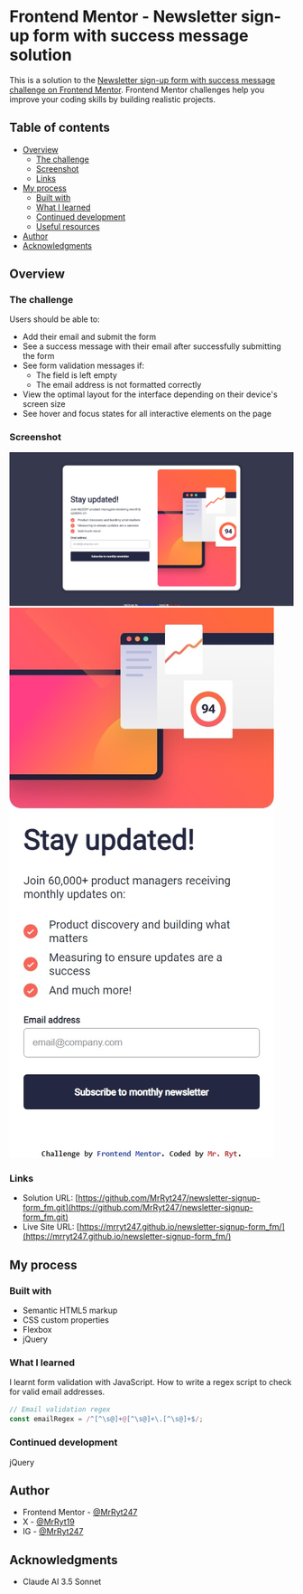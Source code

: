 # Frontend Mentor - Newsletter sign-up form with success message solution

This is a solution to the [Newsletter sign-up form with success message challenge on Frontend Mentor](https://www.frontendmentor.io/challenges/newsletter-signup-form-with-success-message-3FC1AZbNrv). Frontend Mentor challenges help you improve your coding skills by building realistic projects.

## Table of contents

- [Overview](#overview)
  - [The challenge](#the-challenge)
  - [Screenshot](#screenshot)
  - [Links](#links)
- [My process](#my-process)
  - [Built with](#built-with)
  - [What I learned](#what-i-learned)
  - [Continued development](#continued-development)
  - [Useful resources](#useful-resources)
- [Author](#author)
- [Acknowledgments](#acknowledgments)

## Overview

### The challenge

Users should be able to:

- Add their email and submit the form
- See a success message with their email after successfully submitting the form
- See form validation messages if:
  - The field is left empty
  - The email address is not formatted correctly
- View the optimal layout for the interface depending on their device's screen size
- See hover and focus states for all interactive elements on the page

### Screenshot

![Desktop view](./design/desktop.jpeg)
![Mobile view](./design/mobile.jpeg)

### Links

- Solution URL: [https://github.com/MrRyt247/newsletter-signup-form_fm.git](https://github.com/MrRyt247/newsletter-signup-form_fm.git)
- Live Site URL: [https://mrryt247.github.io/newsletter-signup-form_fm/](https://mrryt247.github.io/newsletter-signup-form_fm/)

## My process

### Built with

- Semantic HTML5 markup
- CSS custom properties
- Flexbox
- jQuery

### What I learned

I learnt form validation with JavaScript. How to write a regex script to check for valid email addresses.

```js
// Email validation regex
const emailRegex = /^[^\s@]+@[^\s@]+\.[^\s@]+$/;
```

### Continued development

jQuery

## Author

- Frontend Mentor - [@MrRyt247](https://www.frontendmentor.io/profile/MrRyt247)
- X - [@MrRyt19](https://www.twitter.com/MrRyt19)
- IG - [@MrRyt247](https://www.instagram.com/mrryt247)

## Acknowledgments

- Claude AI 3.5 Sonnet

